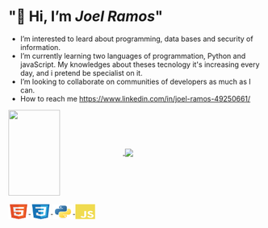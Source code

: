 <h1> "🫡 Hi, I’m <em>Joel Ramos</em>" </h1>   

-  I’m interested to leard about programming, data bases and security of information.
-  I’m currently learning two languages of programmation, Python and javaScript. My knowledges about theses tecnology it's increasing every day, and i pretend be specialist on it.
-  I’m looking to collaborate on communities of developers as much as I can.
-  How to reach me https://www.linkedin.com/in/joel-ramos-49250661/

 <div>
 <a href="https://github.com/Choelramos">
 <img align="center" height="170" width="45%" src="https://github-readme-stats.vercel.app/api/top-langs/?username=Choelramos&layout=compact&langs_count=16&theme=dark"/>
 <img align="center" width="45%" src="https://github-readme-stats.vercel.app/api?username=Choelramos&show_icons=true&theme=dark&include_all_commits=true&count_private=true&hide=issues">
</div>

<div style="display: inline_block"><br>
<img align="center" alt="Joel-HTML" height="30" width="40" src="https://raw.githubusercontent.com/devicons/devicon/master/icons/html5/html5-original.svg">
<img align="center" alt="Joel-CSS" height="30" width="40" src="https://raw.githubusercontent.com/devicons/devicon/master/icons/css3/css3-original.svg">
<img align="center" alt="Joel-Python" height="30" width="40" src="https://raw.githubusercontent.com/devicons/devicon/master/icons/python/python-original.svg">    
<img align="center" alt="Joel-Js" height="30" width="40" src="https://raw.githubusercontent.com/devicons/devicon/master/icons/javascript/javascript-plain.svg">
</div>
